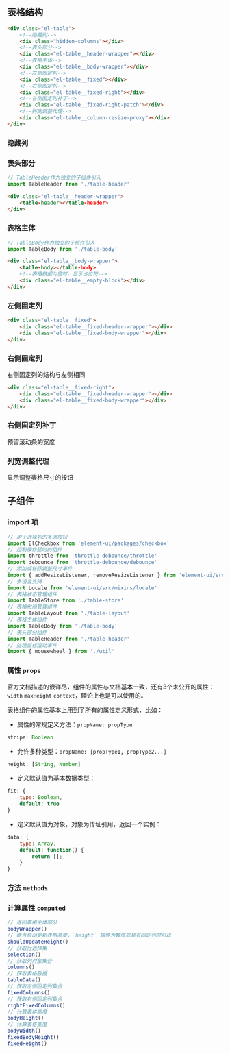 ## 表格结构

``` html
<div class="el-table">
    <!--隐藏列-->
    <div class="hidden-columns"></div>
    <!--表头部分-->
    <div class="el-table__header-wrapper"></div>
    <!--表格主体-->
    <div class="el-table__body-wrapper"></div>
    <!--左侧固定列-->
    <div class="el-table__fixed"></div>
    <!--右侧固定列-->
    <div class="el-table__fixed-right"></div>
    <!--右侧固定列补丁-->
    <div class="el-table__fixed-right-patch"></div>
    <!--列宽调整代理-->
    <div class="el-table__column-resize-proxy"></div>
</div>
```

### 隐藏列

### 表头部分

``` js
// TableHeader作为独立的子组件引入
import TableHeader from './table-header'
```
``` html
<div class="el-table__header-wrapper">
    <table-header></table-header>
</div>
```

### 表格主体

``` js
// TableBody作为独立的子组件引入
import TableBody from './table-body'
```
``` html
<div class="el-table__body-wrapper">
    <table-body></table-body>
    <!--表格数据为空时，显示占位符-->
    <div class="el-table__empty-block"></div>
</div>
```

### 左侧固定列

``` html
<div class="el-table__fixed">
    <div class="el-table__fixed-header-wrapper"></div>
    <div class="el-table__fixed-body-wrapper"></div>
</div>
```

### 右侧固定列

右侧固定列的结构与左侧相同

``` html
<div class="el-table__fixed-right">
    <div class="el-table__fixed-header-wrapper"></div>
    <div class="el-table__fixed-body-wrapper"></div>
</div>
```

### 右侧固定列补丁

预留滚动条的宽度

### 列宽调整代理

显示调整表格尺寸的按钮

## 子组件

### import 项

``` js
// 用于选择列的多选按钮
import ElCheckbox from 'element-ui/packages/checkbox'
// 控制操作延时的组件
import throttle from 'throttle-debounce/throttle'
import debounce from 'throttle-debounce/debounce'
// 添加或移除调整尺寸事件
import { addResizeListener, removeResizeListener } from 'element-ui/src/utils/resize-event'
// 多语言支持
import Locale from 'element-ui/src/mixins/locale'
// 表格状态管理组件
import TableStore from './table-store'
// 表格布局管理组件
import TableLayout from './table-layout'
// 表格主体组件
import TableBody from './table-body'
// 表头部分组件
import TableHeader from './table-header'
// 处理鼠标滚动事件
import { mousewheel } from './util'
```

### 属性 `props`

官方文档描述的很详尽，组件的属性与文档基本一致，还有3个未公开的属性：`width` `maxHeight` `context`，理论上也是可以使用的。

表格组件的属性基本上用到了所有的属性定义形式，比如：

- 属性的常规定义方法：`propName: propType`

```js
stripe: Boolean
```

- 允许多种类型：`propName: [propType1, propType2...]`

```js
height: [String, Number]
```

- 定义默认值为基本数据类型：

```js
fit: {
    type: Boolean,
    default: true
}
```

- 定义默认值为对象，对象为传址引用，返回一个实例：

```js
data: {
    type: Array,
    default: function() {
        return [];
    }
}
```

### 方法 `methods`

### 计算属性 `computed`

``` js
// 返回表格主体部分
bodyWrapper()
// 能否自动更新表格高度，`height` 属性为数值或具有固定列时可以
shouldUpdateHeight()
// 获取行选择集
selection()
// 获取列对象集合
columns()
// 获取表格数据
tableData()
// 获取左侧固定列集合
fixedColumns()
// 获取右侧固定列集合
rightFixedColumns()
// 计算表格高度
bodyHeight()
// 计算表格宽度
bodyWidth()
fixedBodyHeight()
fixedHeight()
```